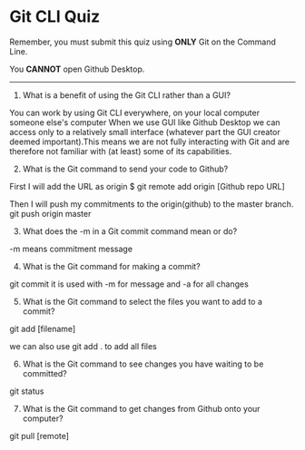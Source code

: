 # Git CLI Quiz

Remember, you must submit this quiz using **ONLY** Git on the Command Line.

You **CANNOT** open Github Desktop.

---

1. What is a benefit of using the Git CLI rather than a GUI?

You can work by using Git CLI everywhere, on your local computer someone else's computer When we use GUI like Github Desktop we can access only to a relatively small interface (whatever part the GUI creator deemed important).This means we are not fully interacting with Git and are therefore not familiar with (at least) some of its capabilities.

2. What is the Git command to send your code to Github?

First I will add the URL as origin
$ git remote add origin [Github repo URL]

Then I will push my commitments to the origin(github) to the master branch.
git push origin master

3. What does the -m in a Git commit command mean or do?

-m means commitment message

4. What is the Git command for making a commit?

git commit
it is used with -m for message and -a for all changes

5. What is the Git command to select the files you want to add to a commit?

git add [filename]

we can also use git add . to add all files

6. What is the Git command to see changes you have waiting to be committed?

git status

7. What is the Git command to get changes from Github onto your computer?

git pull [remote]
